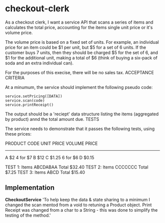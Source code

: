 # checkout-clerk
As a checkout clerk, I want a service API that scans a series of items and calculates the total price, accounting for the items single unit price or it's volume price.

The volume price is based on a fixed set of units. For example, an individual price for an item could be $1 per unit, but $5 for a set of 6 units. If the customer buys 7 units, then they should be charged $5 for the set of 6, and $1 for the additional unit, making a total of $6 (think of buying a six-pack of soda and an extra individual can).

For the purposes of this execise, there will be no sales tax.
ACCEPTANCE CRITERIA

 At a minumum, the service should implement the following pseudo code:

    service.setPricing([DATA])
    service.scan(code)
    service.printReceipt()

The output should be a 'reciept' data structure listing the items (aggregated by product) annd the total amount due.
TESTS

The service needs to demonstrate that it passes the following tests, using these prices:

PRODUCT CODE    UNIT PRICE    VOLUME PRICE
------------    ----------    ------------
A               $2            4 for $7
B               $12
C               $1.25         6 for $6
D               $0.15
  

TEST 1: Items ABCDABAA Total $32.40
TEST 2: Items CCCCCCC Total $7.25
TEST 3: Items ABCD Total $15.40

## Implementation

__CheckoutService__
'To help keep the data & state sharing to a minimum I changed the scan mentod from a void to retuning a Product object. Print Receipt was changed from a char to a String - this was done to simplify the testing of the method.'